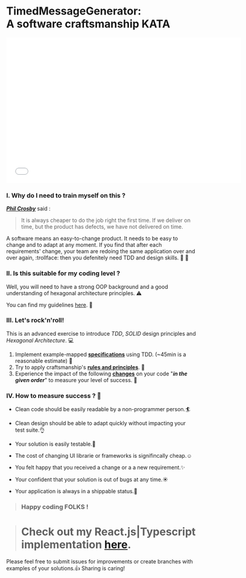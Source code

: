 # TimedMessageGenerator: <br>A software craftsmanship KATA</br>
<iframe width="623" height="385" seamless frameborder="0" scrolling="no" src="/build/index.html"></iframe>

### I. Why do I need to train myself on this ? 

[**_Phil Crosby_**](https://en.wikipedia.org/wiki/Philip_B._Crosby) said :

>It is always cheaper to do the job right the first time. 
>If we deliver on time, but the product has defects, we have not delivered on time.


A software means an easy-to-change product. 
It needs to be easy to change and to adapt at any moment.
If you find that after each requirements' change, your team are redoing the same application over and over again, :trollface: 
then you defenitely need TDD and design skills. :pill: :gem:

### II. Is this suitable for my coding level ?

Well, you will need to have a strong OOP background and a good understanding of hexagonal architecture principles. :warning:

You can find my guidelines [here](OurRules.md). :book:

### III. Let's rock'n'roll!

This is an advanced exercise to introduce _TDD_, _SOLID_ design principles and _Hexagonal Architecture_. :computer:

1. Implement example-mapped [**specifications**](Spec.md) using TDD. (~45min is a reasonable estimate) :hammer:
2. Try to apply craftsmanship's [**rules and principles**](OurRules.md). :wrench:
3. Experience the impact of the following [**changes**](Changes.md) on your code "_**in the given order**_" to measure your level of success. :ghost:

### IV. How to measure success ? :dart:

- Clean code should be easily readable by a non-programmer person.:surfer:

- Clean design should be able to adapt quickly without impacting your test suite.:ok_hand:

- Your solution is easily testable.:dash:

- The cost of changing UI librarie or frameworks is signifincally cheap.:relaxed:

- You felt happy that you received a change or a a new requirement.:sparkles:

- Your confident that your solution is out of bugs at any time.:sunny:

- Your application is always in a shippable status.:rocket:


> ### Happy coding FOLKS !


> # Check out my React.js|Typescript implementation [here](./app).  

Please feel free to submit issues for improvements or create branches with examples of your solutions.:+1:
Sharing is caring! 
